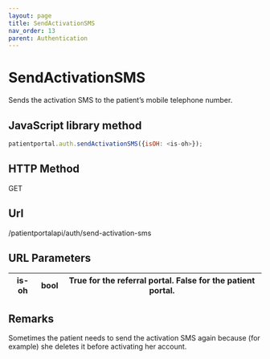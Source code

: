 ```yaml
---
layout: page
title: SendActivationSMS
nav_order: 13
parent: Authentication
---
```


# SendActivationSMS

Sends the activation SMS to the patient’s mobile telephone number.

## JavaScript library method

```javascript
patientportal.auth.sendActivationSMS({isOH: <is-oh>});
```

## HTTP Method

GET

## ****Url****

/patientportalapi/auth/send-activation-sms

## URL Parameters

| is-oh | bool | True for the referral portal. False for the patient portal. |
| --- | --- | --- |

## Remarks

Sometimes the patient needs to send the activation SMS again because (for example) she deletes it before activating her account.
